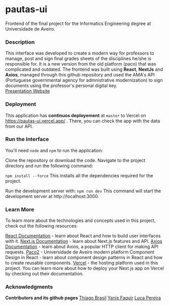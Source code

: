 # pautas-ui
Frontend of the final project for the Informatics Engineering degree at Universidade de Aveiro. 

### Description
This interface was developed to create a modern way for professors to manage, post and sign final grades sheets of the disciplines he/she is responsible for. It is a new version from the old platform (paco) that was complicated and outdated. The frontend was built using **React**, **NextJs** and **Axios**, managed through this github repository and used the AMA's API (Portuguese governmental agency for admnistrative modernization) to sign documents using the professor's personal digital key.  
[Presentation Website](https://github.com/thisbra/web_presentation)


### Deployment
This application has **continuos deployement** at `master` to Vercel on https://pautas-ui.vercel.app/ .
There, you can check the app with the data from our API. 

### Run the Interface
You'll need `node` and `npm` to run the application:


Clone the repository or download the code.
Navigate to the project directory and run the following command:

```npm install --force```
This installs all the dependencies required for the project.

Run the development server with:
```npm run dev``` 
This command will start the development server at http://localhost:3000.



### Learn More
To learn more about the technologies and concepts used in this project, check out the following resources:

[React Documentation](https://reactjs.org/docs/getting-started.html) - learn about React and how to build user interfaces with it.
[Next.js Documentation](https://nextjs.org/docs) - learn about Next.js features and API.
[Axios Documentation](https://axios-http.com/docs/intro) - learn about Axios, a popular HTTP client for making API requests.
[Paco2](https://paco2.ua.pt/) - Universidade de Aveiro modern platform
Component Design in React - learn about component design patterns in React and how to create reusable components.
[Vercel](https://vercel.com/) - the hosting platform used in this project. You can learn more about how to deploy your Next.js app on Vercel by checking out their documentation.


### Acknowledgments
**Contributors and its github pages**
[Thiago Brasil](https://github.com/thisbra)
[Yanis Faquir](https://github.com/yanisfaquir)
[Luca Pereira](https://github.com/LucaKnowsStuff)
